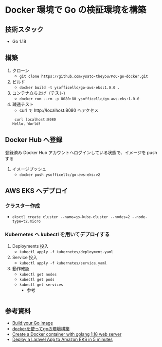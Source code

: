 # Docker 環境で Go の検証環境を構築

## 技術スタック

* Go 1.18

## 構築

1. クローン
   * `git clone https://github.com/ysato-theyou/PoC-go-docker.git`
2. ビルド
   * `docker build -t ysofficellc/go-aws-eks:1.0.0 .`
3. コンテナ立ち上げ（テスト）
    * `docker run --rm -p 8080:80 ysofficellc/go-aws-eks:1.0.0`
4. 疎通テスト
   * curl で http://localhost:8080 へアクセス
    ```shell
     curl localhost:8080
    Hello, World!
    ```

## Docker Hub へ登録

登録済み Docker Hub アカウントへログインしている状態で、イメージを push する

1. イメージプッシュ
   - `docker push ysofficellc/go-aws-eks:v2`

## AWS EKS へデプロイ

### クラスター作成

- `eksctl create cluster --name=go-kube-cluster --nodes=2 --node-type=t2.micro`

### Kubernetes へ kubectl を用いてデプロイする

1. Deployments 投入
   - `kubectl apply -f kubernetes/deployment.yaml`
2. Service 投入
   - `kubectl apply -f kubernetes/service.yaml`
3. 動作確認
   - `kubectl get nodes`
   - `kubectl get pods`
   - `kubectl get services`
     - 参考
        ```shell
        ```

## 参考資料
* [Build your Go image](https://matsuand.github.io/docs.docker.jp.onthefly/language/golang/build-images/)
* [dockerを使ってgoの環境構築](https://zenn.dev/tomi/articles/2020-10-14-go-docker)
* [Create a Docker container with golang 1.18 web server](https://medium.com/@felipelimao/create-a-docker-container-with-golang-1-18-web-server-7222b1ef824f)
* [Deploy a Laravel App to Amazon EKS in 5 minutes](https://gbengaoni.com/blog/Deploy-a-Laravel-App-to-Amazon-EKS-in-5-minutes-a94a41436157)
